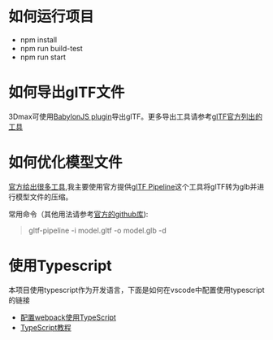 

# 如何运行项目
- npm install
- npm run build-test
- npm run start 

# 如何导出glTF文件
3Dmax可使用[BabylonJS plugin](https://doc.babylonjs.com/resources/3dsmax#how-to-install-the-3ds-max-plugin)导出glTF。更多导出工具请参考[glTF官方列出的工具](https://github.com/KhronosGroup/glTF#converters-importers-and-exporters)

# 如何优化模型文件
[官方给出很多工具](https://github.com/KhronosGroup/glTF#optimizers),我主要使用官方提供[glTF Pipeline](https://github.com/AnalyticalGraphicsInc/gltf-pipeline)这个工具将glTF转为glb并进行模型文件的压缩。

常用命令（其他用法请参考[官方的github库](https://github.com/AnalyticalGraphicsInc/gltf-pipeline)):
> gltf-pipeline -i model.gltf -o model.glb -d

# 使用Typescript
本项目使用typescript作为开发语言，下面是如何在vscode中配置使用typescript的链接
- [配置webpack使用TypeScript](https://www.tslang.cn/docs/handbook/react-&-webpack.html)
- [TypeScript教程](https://www.tslang.cn/docs/home.html)
